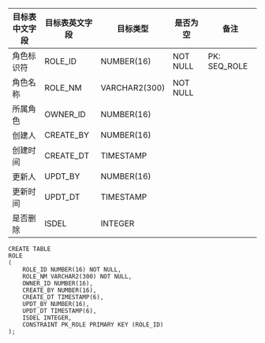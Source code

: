 <!--sec data-title="角色表" data-id="section0" data-show=true ces-->

| 目标表中文字段 | 目标表英文字段   | 目标类型          | 是否为空     | 备注           |
| ------- | --------- | ------------- | -------- | ------------ |
| 角色标识符   | ROLE_ID   | NUMBER(16)    | NOT NULL | PK: SEQ_ROLE |
| 角色名称    | ROLE_NM   | VARCHAR2(300) | NOT NULL |              |
| 所属角色    | OWNER_ID  | NUMBER(16)    |          |              |
| 创建人     | CREATE_BY | NUMBER(16)    |          |              |
| 创建时间    | CREATE_DT | TIMESTAMP     |          |              |
| 更新人     | UPDT_BY   | NUMBER(16)    |          |              |
| 更新时间    | UPDT_DT   | TIMESTAMP     |          |              |
| 是否删除    | ISDEL     | INTEGER       |          |              |

<!--endsec-->

<!--sec data-title="DDL" data-id="section1" data-show=true ces-->

    CREATE TABLE
    ROLE
    (
        ROLE_ID NUMBER(16) NOT NULL,
        ROLE_NM VARCHAR2(300) NOT NULL,
        OWNER_ID NUMBER(16),
        CREATE_BY NUMBER(16),
        CREATE_DT TIMESTAMP(6),
        UPDT_BY NUMBER(16),
        UPDT_DT TIMESTAMP(6),
        ISDEL INTEGER,
        CONSTRAINT PK_ROLE PRIMARY KEY (ROLE_ID)
    );

<!--endsec-->
